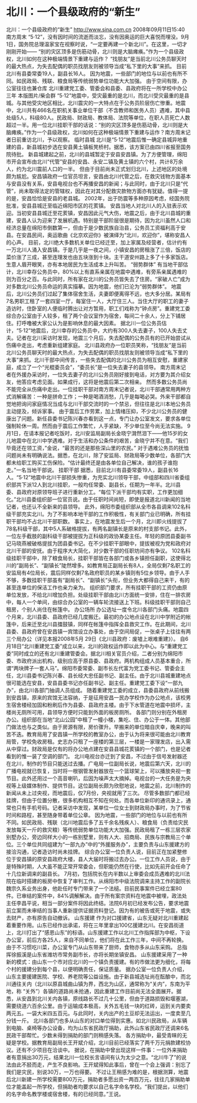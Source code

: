 # 北川：一个县级政府的“新生”

北川：一个县级政府的“新生”
http://www.sina.com.cn  2008年09月11日15:40  南方周末
“5·12”，没有因时间的流逝而淡忘，没有因奥运的巨大喜悦而埋没。9月1日，国务院总理温家宝在视察时说，“一定要再建一个新北川”。在这里，一切才刚刚开始——
“别的灾区顶多是伤筋动骨，北川则是大脑瘫痪。”作为一个县级政权，北川如何在这种极端情景下重建与运作？
“找朋友”是当前北川公务员聊天时的最大热点，为失去配偶的职员找朋友则被领导当成“私下里的大事”来抓。
目前北川有县委常委19人，副县长16人。
因为地震，一些部门的地位与以前也有所不同。如民政局、残联、粮食局等传统弱势单位功能大大加强。
由于空间有限，办公室往往也兼仓库
北川重建党工委、管委会和县委、县政府将在一所学校中办公三年 本版图片/柴会群
“5·12”地震中，受灾最重的是北川，而北川受灾最重的是县城。与其他受灾地区相比，北川震灾的一大特点在于公务员阶层伤亡惨重。地震中，北川共有466名在职机关事业单位干部（不含教师和医务人员）遇难，其中县处级5人，科级80人。民政局、财政局、教体局、法院等单位，在职人员死亡人数超过一半。用一位北川挂职干部的话说：“别的灾区顶多是伤筋动骨，北川则是大脑瘫痪。”作为一个县级政权，北川如何在这种极端情景下重建与运作？南方周末记者日前重访北川，予以观察。
临时县城
北川是“5·12”地震后惟一确定县城异地重建的县，新县城初步选在安县黄土镇板凳桥村。据悉，该方案已由四川省报至国务院待批。
新县城建起之前，北川的县城暂定于安县安昌镇。为了方便管理，绵阳市开会宣布由北川“代管”安县的安昌、永安二镇及黄土镇的六个村，共计8万余人，约为北川震前人口的一半。
但由于目前尚未正式划归北川，上述地区的处境颇为尴尬。安昌镇政府一位官员坦言，安昌由北川代管之后，在救灾钱物方面基本与安县没有关系，安县电视台也不再播安昌的新闻；与此同时，由于北川只是“代管”，尚未取得法定的管辖权，因此在对其分配救灾款物方面亦有犹疑。值得一提的是，安昌恰恰是安县的老县城。 2002年，出于防震等多种原因考虑，经国务院批准，安县县城迁至临近绵阳市区的花荄镇。
安昌当地人对北川人的入驻表示欢迎。当初安县县城迁至花荄镇，安昌因此元气大伤，地震之后，由于北川县城的重建，安昌人认为迎来了发展机遇。特别是干部阶层很是期待，因为北川虽然人口和经济总量在绵阳市倒数第一，但由于是少数民族自治县，公务员工资福利高于安县。在安昌民间，奥运歌曲《北京欢迎你》被演绎为“北川，欢迎你”，堪称安昌人的心声。
目前，北川绝大多数机关单位已经迁至，加上家属及经营者，估计约有一万北川人涌入安昌镇。于是几乎是一夜之间，小镇安昌的房租涨了三倍，饭店的菜价涨了三成，甚至连理发也由五块涨到十块。主干道安州路上多了十多家饭店。生意人眉开眼笑，亦有本地居民为生活成本上升叫苦。
“弱势群体”
有当地干部估计，北川幸存公务员中，80%以上有直系亲属在地震中遇难，有旁系亲属遇难的则为百分之百。与此同时，所有家在北川的公务员皆失去了住房。“家破人亡”成为对多数北川公务员命运的真实描摹。因为地震，他们已沦为“弱势群体”。
地震后，北川公务员们过起了集体宿舍生活，夫妻即便离得不远，也大多分居。某局有7名男职工租了一套四室一厅，每室住一人，大厅住三人。当住大厅的职工的妻子造访时，住卧室的人便临时腾出让对方暂用，职工们戏称为“钟点房”。重建党工委综合办公室由于人较多，租了两个会议室作为宿舍，每间二十余人，分上下铺居住。打呼噜被大家公认为是影响休息的最大因素。
据北川一位公务员估计，“5·12”地震后，北川幸存的公务员中，大约有300人失去妻子，100人失去丈夫。记者在北川采访时发现，地震三个月后，失去配偶的公务员有的已开始尝试从伤痛中走出，考虑重新组建家庭。
北川县政府办一位职员笑称，“找朋友”是当前北川公务员聊天时的最大热点，为失去配偶的职员找朋友则被领导当成“私下里的大事”来抓。北川干部中间传言，一些失去配偶的北川公务员为相互安慰，重建家庭，成立了一个“光棍委员会”，“委员长”是一位失去妻子的县领导。
南方周末记者在外援办采访时，一位失去妻子的北川公务员刚好接到电话，对方要为其介绍女友，他答应考虑见面。如果成行，这将是他震后第二次相亲。
然而多数公务员尚不能完全从伤痛中走出。一位挂职干部对南方周末记者说，北川干部通常用两种方式消解痛苦：一种是拼命工作；一种是喝酒消愁，几乎是每喝必哭。外来干部都自觉地把询问家庭情况当成与北川干部交流时的一个禁忌，但往往是北川本地公务员主动提及，倾诉家事。
由于震后工作劳累，加上情绪压抑，不少北川公务员的健康出了问题。新任县委书记陈兴春亦看到这一点，专门让办公室发文，要求各单位强制轮休一周。然而由于震后工作繁忙，人手紧缺，不少单位至今尚无法实施。
9月1日，在请本报记者吃饭时，北川安监局副局长金晓宁潸然泪下——他15岁的女儿地震中在北川中学遇难。对于生活和办公条件的艰苦，金晓宁并不在意。“我们毕竟还在领工资，”金说，“最苦的还是那些深山里的农民。”
对于遇难公务员的抚恤问题尚未有明确说法。据悉，在北川，除了安监局、财政局等少数单位，各部门大都未给职工购买工伤保险。“估计最终还是由各单位自己解决，谁的孩子谁抱走。”一名当地干部说。
挂职干部
据悉，目前北川有县委常委19人，副县长16人。“5·12”地震中北川干部损失惨重，为充实北川领导干部，中组部和四川省委组织部共下派12人到北川挂职，一般均任常委、副县长，任期为一年半。北川县委、县政府对原领导班子进行重新分工。“每位下派干部均有实职，工作更加细化。”北川县委组织部一位官员说。由于任职时间尚短，即使是报道北川新闻的当地记者，也还认不全新来的县领导。
此外，绵阳市委组织部从全市各县调来102名科级干部充实北川。为了不影响本地干部的工作积极性，有关部门业已明确，所有挂职干部均不占北川干部职数。
事实上，在地震发生后一个月，北川即火线提拔了78名科级干部，其中5人系破格提拔，有两名副镇长是原来的村支部书记。此外，一位左手截肢的副科级干部被提拔为正科级的政协某委主任。年轻的原团县委副书记马晓燕被破格提拔为团县委书记。在不少挂职干部眼中，提拔被视为党和政府对北川干部的安抚。由于程序大大简化，对少数干部的任职坊间亦有争议。
102名科级挂职干部中，除了粮食局长，挂职干部皆在各部门或各乡镇担任副职，这使得北川的“副局长”、“副镇长”陡然增多。如教育局正副局长有8人，全局仅剩7名职工的安监局有4位局长，震后同样仅剩7名政府职员的某乡镇则有5位乡领导。由于人手不够，多数挂职干部虽有“副局长”、“副镇长”头衔，但业务大都得自己来干，有的甚至连单位的保洁工作也亲力亲为。
组织部门要求，所有挂职干部的工资仍由原单位发放，不给北川增加负担。处级挂职干部由北川方面统一安排，住在一排农房中，每人一个单间，由综合办公室的一辆车轮流接送上下班。科级挂职干部则自己租房，个别人尚住在帐篷中。
办公场所
办公选址一度令北川各部门头痛。地震四个月来，北川县委、县政府已经几度搬迁。最初的办公地点设在北川中学附近的帐篷中，后来迁至北川县擂鼓镇，同样在帐篷中指挥全县救灾工作。在此期间，北川县委、县政府曾在安昌镇一宾馆设立办事处，由于空间局促，一张桌子上往往有两三个局办公（详见本报2008年5月 29日《北川县政府：废墟上艰难重建》）。
自6月18日“北川重建党工委”成立以来，北川的政权运作即以此为中心。与“重建党工委”同时成立的还有北川重建管委会。据北川相关官员介绍，二者分别为绵阳市委、市政府派出机构，级别应高于原县委、县政府。两机构组成人员基本重合，所谓“两块牌子一套人马”。绵阳市委常委、副市长左代富为党工委书记、管委会主任，北川县委书记陈兴春、县长经大忠任副书记、副主任。由于北川县城重建地点很可能选在安县，安县县委书记亦任副书记、副主任。重建党工委下设“一部九办”，由北川各部门抽调人员组成。
随着重建党工委的成立，县委县政府从前线搬到安昌镇，原来的宾馆无法容纳，于是征用安昌一民办学校作为办公地点，该校男生宿舍楼经加固和粉刷后作为县委、县政府主楼。由于下水管道在地震中损坏，主楼尚无厕所可用，县领导方便时只能到外面的板房厕所。
各部门则分别在外租房办公。组织部在当地“北山公园”中租了一幢小楼，集吃、住、办公于一体。其他部门做法也与之类似。由于房源有限，房价骤升。早搬来的单位暗自庆幸，晚来的叫苦不迭。教育局用了安昌镇一所学校的教室办公，由于认为将来很可能由北川教育局管，学校免收房租。史志办只租了一座楼的第三层，一楼是一家理发店，出入需从中穿过。财政局是仅有的将办公地点建在安县县城花荄镇的一个部门，也是记者看到的惟一装了空调的部门。
北川电视台亦迁到了安昌，不过由于信号发射器还在北川，制作的节目只能送过去播。广电局一位副局长说，地震后第六天，北川的广播电视就已恢复，当时将一根钢管发射器放在一个篮球架上，可以播放央视一套节目。此外还用过一个高音喇叭，后因为噪声太大摘掉。电视台的一大任务是为央视等上级媒体制作、提供节目。这位副局长颇为欣慰地说，地震之前，北川制作的新闻从未上过央视，而地震后，仅7月份，央视就用了三次。
尽管多数部门都已经挂牌，但由于位置分散，很多机构相互不知在何处。而各单位新印的通讯录上，通常也只有手机号码。记者采访中发现，某单位一位女士到财政局办事时，为了节省时间和路程，甚至随身带着单位公章。
因为地震，一些部门的地位与以前也有所不同。如民政局、残联（北川地震后多了五千余名残疾人）、粮食局（负责给灾民发放每天一斤的救灾粮）等传统弱势单位功能大大加强。民政局租了一栋三层农家别墅办公，旁边同样大小的一栋别墅里，则有人大、招商局、民族与宗教局三个单位。三个单位共同组建为“一部九办”中的“外援服务办”，主要负责与山东援建方的接洽沟通，记者造访时尚未挂牌。
综合办公室一位负责人说，目前正在加紧整修位于安昌镇的原安县政府大楼，县人大届时将搬过去办公。一位工作人员说，由于是特殊时期，人大虽不能正常开常委会，但职能仍然在行使，比如先前开会任命了十几位新调来的副县长。
7月初，包括院长在内半数以上审委会成员遇难的北川法院在临时搭建的板房中恢复了审判工作。从绵阳市中级法院调来主持工作的副院长魏宗久系业务出身，他赴任时专门带来了一个法槌。目前民事案件已经立案80件。已审结的案件中，84%调解解决。由于所有案宗资料在地震中被埋，政法处主任李昌平说，相当一部分案件将因此终结。法院6月初已经发布公告，要求地震前立案而未审结的当事人重新提供证据资料登记。因为有的被告或死于地震，或失去财产，亦有原告自动撤诉。
山东援建
作为对口援建省，山东无疑对北川重建起着重要作用。山东已经作出承诺，将在三年里拿出100亿援建北川。在安昌街道上，北川打出了“感恩山东”的标语。山东援建工作以北川工作指挥部为中枢，下设办公室，前后方各25人，来自不同单位，他们将在此工作三年，中间不再轮换。由于不习惯吃川菜，办公室专门从山东带来了厨师，食物亦多从山东采购。
总指挥徐振溪是山东省潍坊市常务副市长，亦将长期坐镇安昌。
山东援建采用了一种新的模式：由山东一个市对应北川的一个镇负责援建。有的市做法更为细化，将每个村的援建分到每个县，以便明确责任，保证质量。
据办公室一位负责人介绍，山东主要援建医院、学校、养老院等公益设施。由于新县城选址尚在酝酿中，而北川通往关内（北川以原县城曲山镇为界，西北为山区，通常称为“关内”，东南为平地，称 “关外”）各镇的道路尚未抢通，因此重建工作目前尚无法全面展开。据悉，从安昌到北川关内各镇，原线路长不过几十公里，但由于道路损毁和堰塞湖，需要绕道六百余公里。由于运输成本极高，关外五毛钱一块的红砖，运到关内要卖两元五。一袋大米四五百元。与此同时，关内出产的土豆却无法运出，一度卖至几分钱一斤。
北川各部门也多从山东的对口单位得到实惠。如北川民政局，从车辆到电脑、桌椅等办公设备，均为山东省民政厅捐助，此外山东省民政厅还调来6名民政干部帮忙。少数未得到捐助的部门则稍感失落。
各方捐助中，最受青睐的无疑是学校。据教育局副局长王开斌介绍，北川目前已经落实了两千万元捐款建校协议。还有不少项目在洽谈中。
据说，在捐助中曾出现这样一件事：一位外来捐助者有意捐出30万元，结果北川一位校长言语间有认为太少之意。“北川牛了”的说法由此不胫而走，产生不良影响。王开斌得知此事后，曾在一个会上强调：别忘了我们是灾民，别说30万，一万也得要。
不过让王稍感为难的是，根据测算，地震后北川新建一所学校需要800万元，捐助者多愿出资一两百万元，往往几家捐助单位才能盖起一所学校，但捐助者均要求以自己名字命名学校。“我们提出，以他们的名字命名教学楼或宿舍楼，有的已经同意。”王说。

